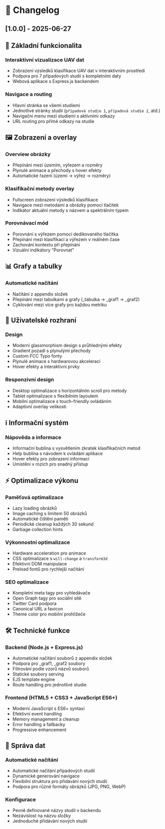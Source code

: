 # 📝 Changelog


## [1.0.0] - 2025-06-27

## 🎯 Základní funkcionalita

### Interaktivní vizualizace UAV dat
- Zobrazení výsledků klasifikace UAV dat v interaktivním prostředí
- Podpora pro 7 případových studií s kompletními daty
- Webová aplikace s Express.js backendem

### Navigace a routing
- Hlavní stránka se všemi studiemi
- Jednotlivé stránky studií (`případová studie 1`, `případová studie 2`, atd.)
- Navigační menu mezi studiemi s aktivními odkazy
- URL routing pro přímé odkazy na studie

## 🖼️ Zobrazení a overlay

### Overview obrázky
- Přepínání mezi územím, výřezem a rozměry
- Plynulé animace a přechody s hover efekty
- Automatické řazení (území → výřez → rozměry)

### Klasifikační metody overlay
- Fullscreen zobrazení výsledků klasifikace
- Navigace mezi metodami a obrázky pomocí tlačítek
- Indikátor aktuální metody s názvem a spektrálním typem

### Porovnávací mód
- Porovnání s výřezem pomocí dedikovaného tlačítka
- Přepínání mezi klasifikací a výřezem v reálném čase
- Zachování kontextu při přepínání
- Vizuální indikátory "Porovnat"

## 📊 Grafy a tabulky

### Automatické načítání
- Načítání z appendix složek
- Přepínání mezi tabulkami a grafy (_tabulka → _graf1 → _graf2)
- Cyklování mezi více grafy pro každou metriku

## 🎨 Uživatelské rozhraní

### Design
- Moderní glassmorphism design s průhlednými efekty
- Gradient pozadí s plynulými přechody
- Custom FCC Typo fonty
- Plynulé animace s hardwarovou akcelerací
- Hover efekty a interaktivní prvky

### Responzivní design
- Desktop optimalizace s horizontálním scroll pro metody
- Tablet optimalizace s flexibilním layoutem
- Mobilní optimalizace s touch-friendly ovládáním
- Adaptivní overlay velikosti

## ℹ️ Informační systém

### Nápověda a informace
- Informační bublina s vysvětlením zkratek klasifikačních metod
- Help bublina s návodem k ovládání aplikace
- Hover efekty pro zobrazení informací
- Umístění v rozích pro snadný přístup

## ⚡ Optimalizace výkonu

### Paměťová optimalizace
- Lazy loading obrázků
- Image caching s limitem 50 obrázků
- Automatické čištění paměti
- Periodické cleanup každých 30 sekund
- Garbage collection hints

### Výkonnostní optimalizace
- Hardware acceleration pro animace
- CSS optimalizace s `will-change` a `transform3d`
- Efektivní DOM manipulace
- Preload fontů pro rychlejší načítání

### SEO optimalizace
- Kompletní meta tagy pro vyhledávače
- Open Graph tagy pro sociální sítě
- Twitter Card podpora
- Canonical URL a favicon
- Theme color pro mobilní prohlížeče

## 🛠️ Technické funkce

### Backend (Node.js + Express.js)
- Automatické načítání souborů z appendix složek
- Podpora pro _graf1, _graf2 soubory
- Filtrování podle vzorů názvů souborů
- Statické soubory serving
- EJS template engine
- Route handling pro jednotlivé studie

### Frontend (HTML5 + CSS3 + JavaScript ES6+)
- Moderní JavaScript s ES6+ syntaxí
- Efektivní event handling
- Memory management a cleanup
- Error handling a fallbacky
- Progressive enhancement

## 📁 Správa dat

### Automatické načítání
- Automatické načítání případových studií
- Dynamické generování navigace
- Flexibilní struktura pro přidávání nových studií
- Podpora pro různé formáty obrázků (JPG, PNG, WebP)

### Konfigurace
- Pevně definované názvy studií v backendu
- Nezávislost na názvu složky
- Jednoduché přidávání nových studií